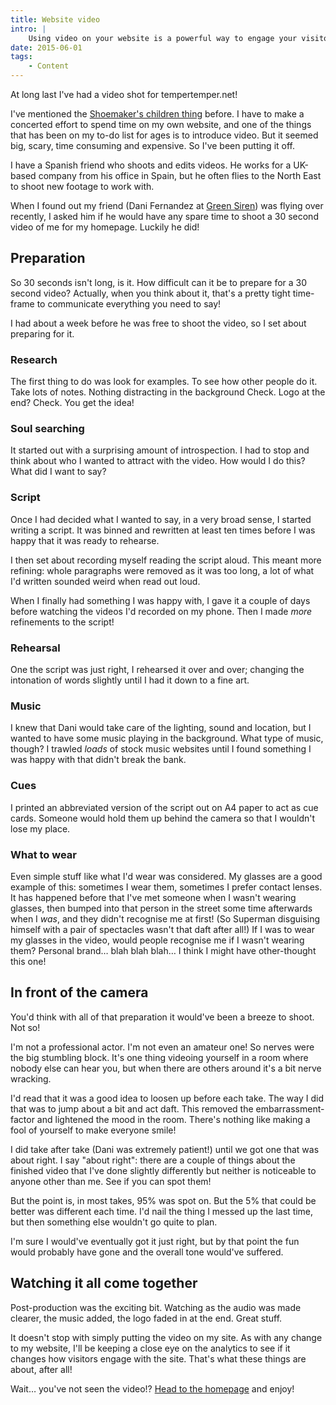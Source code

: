 ```yaml
---
title: Website video
intro: |
    Using video on your website is a powerful way to engage your visitors. Here's how planning and shooting the video for my website went.
date: 2015-06-01
tags:
    - Content
---
```


At long last I've had a video shot for tempertemper.net!

I've mentioned the [Shoemaker's children thing](/resources/little-by-little) before. I have to make a concerted effort to spend time on my own website, and one of the things that has been on my to-do list for ages is to introduce video. But it seemed big, scary, time consuming and expensive. So I've been putting it off.

I have a Spanish friend who shoots and edits videos. He works for a UK-based company from his office in Spain, but he often flies to the North East to shoot new footage to work with.

When I found out my friend (Dani Fernandez at [Green Siren](http://greensiren.org/cams)) was flying over recently, I asked him if he would have any spare time to shoot a 30 second video of me for my homepage. Luckily he did!


## Preparation

So 30 seconds isn't long, is it. How difficult can it be to prepare for a 30 second video? Actually, when you think about it, that's a pretty tight time-frame to communicate everything you need to say!

I had about a week before he was free to shoot the video, so I set about preparing for it.

### Research

The first thing to do was look for examples. To see how other people do it. Take lots of notes. Nothing distracting in the background Check. Logo at the end? Check. You get the idea!

### Soul searching

It started out with a surprising amount of introspection. I had to stop and think about who I wanted to attract with the video. How would I do this? What did I want to say?

### Script

Once I had decided what I wanted to say, in a very broad sense, I started writing a script. It was binned and rewritten at least ten times before I was happy that it was ready to rehearse.

I then set about recording myself reading the script aloud. This meant more refining: whole paragraphs were removed as it was too long, a lot of what I'd written sounded weird when read out loud.

When I finally had something I was happy with, I gave it a couple of days before watching the videos I'd recorded on my phone. Then I made _more_ refinements to the script!

### Rehearsal

One the script was just right, I rehearsed it over and over; changing the intonation of words slightly until I had it down to a fine art.

### Music

I knew that Dani would take care of the lighting, sound and location, but I wanted to have some music playing in the background. What type of music, though? I trawled _loads_ of stock music websites until I found something I was happy with that didn't break the bank.

### Cues

I printed an abbreviated version of the script out on A4 paper to act as cue cards. Someone would hold them up behind the camera so that I wouldn't lose my place.

### What to wear

Even simple stuff like what I'd wear was considered. My glasses are a good example of this: sometimes I wear them, sometimes I prefer contact lenses. It has happened before that I've met someone when I wasn't wearing glasses, then bumped into that person in the street some time afterwards when I _was_, and they didn't recognise me at first! (So Superman disguising himself with a pair of spectacles wasn't that daft after all!) If I was to wear my glasses in the video, would people recognise me if I wasn't wearing them? Personal brand… blah blah blah… I think I might have other-thought this one!


## In front of the camera

You'd think with all of that preparation it would've been a breeze to shoot. Not so!

I'm not a professional actor. I'm not even an amateur one! So nerves were the big stumbling block. It's one thing videoing yourself in a room where nobody else can hear you, but when there are others around it's a bit nerve wracking.

I'd read that it was a good idea to loosen up before each take. The way I did that was to jump about a bit and act daft. This removed the embarrassment-factor and lightened the mood in the room. There's nothing like making a fool of yourself to  make everyone smile!

I did take after take (Dani was extremely patient!) until we got one that was about right. I say "about right": there are a couple of things about the finished video that I've done slightly differently but neither is noticeable to anyone other than me. See if you can spot them!

But the point is, in most takes, 95% was spot on. But the 5% that could be better was different each time. I'd nail the thing I messed up the last time, but then something else wouldn't go quite to plan.

I'm sure I would've eventually got it just right, but by that point the fun would probably have gone and the overall tone would've suffered.


## Watching it all come together

Post-production was the exciting bit. Watching as the audio was made clearer, the music added, the logo faded in at the end. Great stuff.

It doesn't stop with simply putting the video on my site. As with any change to my website, I'll be keeping a close eye on the analytics to see if it changes how visitors engage with the site. That's what these things are about, after all!

Wait… you've not seen the video!? [Head to the homepage](/) and enjoy!
